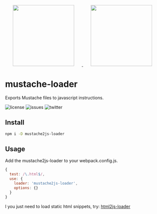<div align="center">
  <a href="https://github.com/webpack/webpack">
    <img width="200" height="200" vspace="" hspace="25"
      src="https://worldvectorlogo.com/logos/webpack.svg">
  </a>
  <a href="https://mustache2js.esstudio.site">
    <img width="200" height="200" vspace="" hspace="25"
      src="https://html2js.esstudio.site/android-chrome-256x256.png">
  </a>
</div>

# mustache-loader

Exports Mustache files to javascript instructions.

![license][license]
![issues][issues]
![twitter][twitter]

## Install

```bash
npm i -D mustache2js-loader
```

## Usage

Add the mustache2js-loader to your webpack.config.js.

```js
{
  test: /\.html$/,
  use: {
    loader: 'mustache2js-loader',
    options: {}
  }
}
```

I you just need to load static html snippets, try: [html2js-loader](https://www.npmjs.com/package/html2js-loader)

[twitter]: https://img.shields.io/twitter/url/https/www.npmjs.com/package/mustache2js-loader.svg?style=social
[issues]: https://img.shields.io/github/issues/LesterGallagher/mustache2js-loader.svg
[license]: https://img.shields.io/github/license/LesterGallagher/mustache2js-loader.svg
